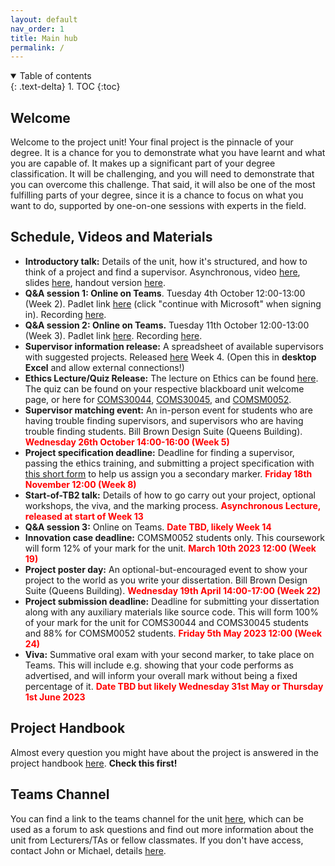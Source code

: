 ```yaml
---
layout: default
nav_order: 1
title: Main hub
permalink: /
---
```


<details open markdown="block">
<summary>
Table of contents
</summary>
{: .text-delta}
1. TOC
{:toc}
</details>

## Welcome

Welcome to the project unit! Your final project is the pinnacle of your degree.
It is a chance for you to demonstrate what you have learnt and what you are
capable of. It makes up a significant part of your degree classification. It
will be challenging, and you will need to demonstrate that you can overcome
this challenge. That said, it will also be one of the most fulfilling parts of
your degree, since it is a chance to focus on what you want to do, supported by
one-on-one sessions with experts in the field.

## Schedule, Videos and Materials

* **Introductory talk:** Details of the unit, how it's structured, and how to think of a project and find a supervisor. Asynchronous, video [here](https://web.microsoftstream.com/video/21775a82-b1d5-4189-9eb2-2ad7ca85c04c), slides [here](tb1-verbose.pdf), handout version [here](tb1-handout.pdf).
* **Q&A session 1: Online on Teams**. Tuesday 4th October 12:00-13:00 (Week 2). Padlet link [here](https://uob.padlet.org/michaelwray1/7s8gxe2exdxiqetc) (click "continue with Microsoft" when signing in). Recording [here](https://uob.sharepoint.com/:v:/t/grp-cs-individual-projects-2022/Ef2rcp6z2-dPlzKkdrF-RlUBbgKmvqzHkOuQe2K4fzPolw?e=P3Yl2R).
* **Q&A session 2: Online on Teams.** Tuesday 11th October 12:00-13:00 (Week 3). Padlet link [here](https://uob.padlet.org/michaelwray1/j876dynr971pxtkn). Recording [here](https://uob.sharepoint.com/:v:/t/grp-cs-individual-projects-2022/EQixO-1aA75PrTwuoETYdcQBGxB0W-X7lRoOJo-nUkOLtw?e=McbXxL).
* **Supervisor information release:** A spreadsheet of available supervisors with suggested projects. Released [here](https://uob-my.sharepoint.com/:x:/g/personal/fz19826_bristol_ac_uk/EWPVy8ttUt9EqjSR97u8B0wBZRkOmt8oJXYPeyX9mAHKkA) Week 4. (Open this in **desktop Excel** and allow external connections!)
* **Ethics Lecture/Quiz Release:** The lecture on Ethics can be found [here](https://uob-my.sharepoint.com/:v:/g/personal/mw1760_bristol_ac_uk/EWWRhVq2SEVCpMz8B0Dna0IBdtjxdtG7zP0CKzpobZ3ALQ?e=oxOxfr). The quiz can be found on your respective blackboard unit welcome page, or here for [COMS30044](https://www.ole.bris.ac.uk/webapps/blackboard/content/launchAssessment.jsp?course_id=_252952_1&content_id=_7383656_1&mode=cpview), [COMS30045](https://www.ole.bris.ac.uk/webapps/blackboard/content/launchAssessment.jsp?course_id=_252951_1&content_id=_7382043_1&mode=cpview), and [COMSM0052](https://www.ole.bris.ac.uk/webapps/blackboard/content/launchAssessment.jsp?course_id=_252905_1&content_id=_7383655_1&mode=cpview). 
* **Supervisor matching event:** An in-person event for students who are having trouble finding supervisors, and supervisors who are having trouble finding students. Bill Brown Design Suite (Queens Building). <span style="color:red">**Wednesday 26th October 14:00-16:00 (Week 5)**</span>
* **Project specification deadline:** Deadline for finding a supervisor, passing the ethics training, and submitting a project specification with [this short form](https://forms.office.com/Pages/ResponsePage.aspx?id=MH_ksn3NTkql2rGM8aQVG1XIgcXxY4VKmVom51Cg1JBUQzhDVVRYTEhKQkFaSlNNNVAzVjJIUFU1Ti4u) to help us assign you a secondary marker. <span style="color:red">**Friday 18th November 12:00 (Week 8)** </span>
* **Start-of-TB2 talk:** Details of how to go carry out your project, optional workshops, the viva, and the marking process. <span style="color:red">**Asynchronous Lecture, released at start of Week 13** </span>
* **Q&A session 3:** Online on Teams. <span style="color:red">**Date TBD, likely Week 14** </span>
* **Innovation case deadline:** COMSM0052 students only. This coursework will form 12% of your mark for the unit. <span style="color:red">**March 10th 2023 12:00 (Week 19)**</span>
* **Project poster day:** An optional-but-encouraged event to show your project to the world as you write your dissertation. Bill Brown Design Suite (Queens Building). <span style="color:red">**Wednesday 19th April 14:00-17:00 (Week 22)** </span>
* **Project submission deadline:** Deadline for submitting your dissertation along with any auxiliary materials like source code. This will form 100% of your mark for the unit for COMS30044 and COMS30045 students and 88% for COMSM0052 students. <span style="color:red">**Friday 5th May 2023 12:00 (Week 24)** </span>
* **Viva:** Summative oral exam with your second marker, to take place on Teams. This will include e.g. showing that your code performs as advertised, and will inform your overall mark without being a fixed percentage of it. <span style="color:red">**Date TBD but likely Wednesday 31st May or Thursday 1st June 2023** </span>

## Project Handbook

Almost every question you might have about the project is answered in
the project handbook [here](2022_23_Project_handbook.pdf). **Check this first!**

## Teams Channel

You can find a link to the teams channel for the unit
[here](https://teams.microsoft.com/l/team/19%3aSst-jrlaXQ1z1D17zowx-nSBNGlf87ZrtTPLpl2mHEo1%40thread.tacv2/conversations?groupId=ac697083-81ce-41c7-b24d-208e0b33095b&tenantId=b2e47f30-cd7d-4a4e-a5da-b18cf1a4151b),
which can be used as a forum to ask questions and find out more information
about the unit from Lecturers/TAs or fellow classmates.
If you don't have access, contact John or Michael, details [here](/contact).
